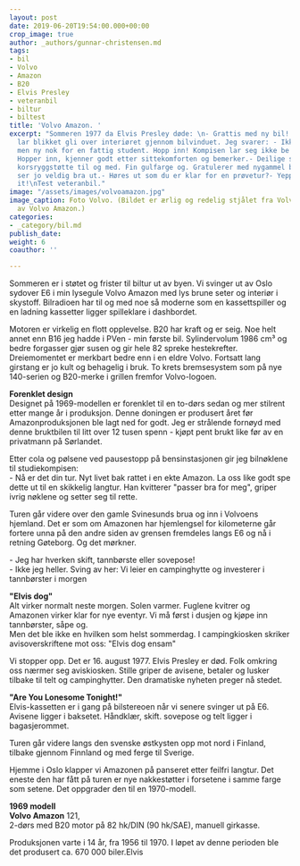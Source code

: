 ```yaml
---
layout: post
date: 2019-06-20T19:54:00.000+00:00
crop_image: true
author: _authors/gunnar-christensen.md
tags:
- bil
- Volvo
- Amazon
- B20
- Elvis Presley
- veteranbil
- biltur
- biltest
title: 'Volvo Amazon. '
excerpt: "Sommeren 1977 da Elvis Presley døde: \n- Grattis med ny bil! Studiekompisen
  lar blikket gli over interiøret gjennom bilvinduet. Jeg svarer: - Ikke helt ny,
  men ny nok for en fattig student. Hopp inn! Kompisen lar seg ikke be to ganger.
  Hopper inn, kjenner godt etter sittekomforten og bemerker.- Deilige seter. Med regulerbar
  korsryggstøtte til og med. Fin gulfarge og. Gratulerer med nygammel bil da. Den
  ser jo veldig bra ut.- Høres ut som du er klar for en prøvetur?- Yepp, you said
  it!\nTest veteranbil."
image: "/assets/images/volvoamazon.jpg"
image_caption: Foto Volvo. (Bildet er ærlig og redelig stjålet fra Volvos nybillansering
  av Volvo Amazon.)
categories:
- _category/bil.md
publish_date: 
weight: 6
coauthor: ''

---
```

Sommeren er i støtet og frister til biltur ut av byen. Vi svinger ut av Oslo sydover E6 i min lysegule Volvo Amazon med lys brune seter og interiør i skystoff. Bilradioen har til og med noe så moderne som en kassettspiller og en ladning kassetter ligger spilleklare i dashbordet.

Motoren er virkelig en flott opplevelse. B20 har kraft og er seig. Noe helt annet enn B16 jeg hadde i PVen - min første bil. Sylindervolum 1986 cm³ og bedre forgasser gjør susen og gir hele 82 spreke hestekrefter. Dreiemomentet er merkbart bedre enn i en eldre Volvo. Fortsatt lang girstang er jo kult og behagelig i bruk. To krets bremsesystem som på nye 140-serien og B20-merke i grillen fremfor Volvo-logoen.

**Forenklet design**  
Designet på 1969-modellen er forenklet til en to-dørs sedan og mer stilrent etter mange år i produksjon. Denne doningen er produsert året før Amazonproduksjonen ble lagt ned for godt. Jeg er strålende fornøyd med denne bruktbilen til litt over 12 tusen spenn - kjøpt pent brukt like før av en privatmann på Sørlandet.

Etter cola og pølsene ved pausestopp på bensinstasjonen gir jeg bilnøklene til studiekompisen:  
\- Nå er det din tur. Nyt livet bak rattet i en ekte Amazon. La oss like godt spe dette ut til en skikkelig langtur. Han kvitterer "passer bra for meg", griper ivrig nøklene og setter seg til rette.

Turen går videre over den gamle Svinesunds brua og inn i Volvoens hjemland. Det er som om Amazonen har hjemlengsel for kilometerne går fortere unna på den andre siden av grensen fremdeles langs E6 og nå i retning Gøteborg. Og det mørkner.

\- Jeg har hverken skift, tannbørste eller sovepose!  
\- Ikke jeg heller. Sving av her: Vi leier en campinghytte og investerer i tannbørster i morgen

**"Elvis dog"**  
Alt virker normalt neste morgen. Solen varmer. Fuglene kvitrer og Amazonen virker klar for nye eventyr. Vi må først i dusjen og kjøpe inn tannbørster, såpe og.  
Men det ble ikke en hvilken som helst sommerdag. I campingkiosken skriker avisoverskriftene mot oss: "Elvis dog ensam"

Vi stopper opp. Det er 16. august 1977. Elvis Presley er død. Folk omkring oss nærmer seg aviskiosken. Stille griper de avisene, betaler og lusker tilbake til telt og campinghytter. Den dramatiske nyheten preger nå stedet.

**"Are You Lonesome Tonight!"**  
Elvis-kassetten er i gang på bilstereoen når vi senere svinger ut på E6. Avisene ligger i baksetet. Håndklær, skift. sovepose og telt ligger i bagasjerommet.

Turen går videre langs den svenske østkysten opp mot nord i Finland, tilbake gjennom Finnland og med ferge til Sverige.

Hjemme i Oslo klapper vi Amazonen på panseret etter feilfri langtur. Det eneste den har fått på turen er nye nakkestøtter i forsetene i samme farge som setene. Det oppgrader den til en 1970-modell.

**1969 modell**  
**Volvo Amazon** 121,  
2-dørs med B20 motor på 82 hk/DIN (90 hk/SAE), manuell girkasse.

Produksjonen varte i 14 år, fra 1956 til 1970. I løpet av denne perioden ble det produsert ca. 670 000 biler.Elvis